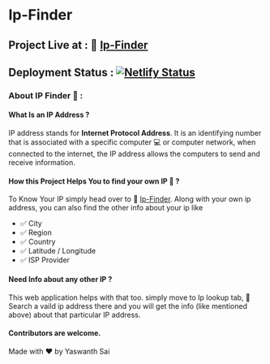 # Ip-Finder



## Project Live at : :link: [Ip-Finder](https://ip-finder.netlify.app/)
## Deployment Status : [![Netlify Status](https://api.netlify.com/api/v1/badges/a58c5ab6-18f0-447e-9c57-704b1cb21bda/deploy-status)](https://app.netlify.com/sites/ip-finder/deploys)



### About IP Finder :rocket: :

#### What Is an IP Address ?
  IP address stands for **Internet Protocol Address**.
  It is an identifying number that is associated with a specific computer :computer:  or computer network, when connected to the internet, the IP address allows the computers to send and       receive information.

#### How this Project Helps You to find your own IP :mag_right:  ?
  To Know Your IP simply head over to :link: [Ip-Finder](https://ip-finder.netlify.app/).
  Along with your own ip address, you can also find the other info about your ip like
  
  * :white_check_mark: City 
  * :white_check_mark: Region
  * :white_check_mark: Country
  * :white_check_mark: Latitude / Longitude
  * :white_check_mark: ISP Provider


#### Need Info about any other IP ?
This web application helps with that too. simply move to Ip lookup tab, :mag_right: Search a vaild ip address there and you will get the info (like mentioned above) about that particular IP address. 

####  Contributors are welcome. 

Made with :heart: by Yaswanth Sai
